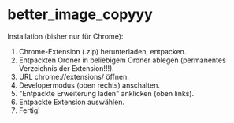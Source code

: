 # better_image_copyyy
Installation (bisher nur für Chrome):

1. Chrome-Extension (.zip) herunterladen, entpacken.
2. Entpackten Ordner in beliebigem Ordner ablegen (permanentes Verzeichnis der Extension!!!).
2. URL chrome://extensions/ öffnen.
3. Developermodus (oben rechts) anschalten.
4. "Entpackte Erweiterung laden" anklicken (oben links).
5. Entpackte Extension auswählen.
6. Fertig!
